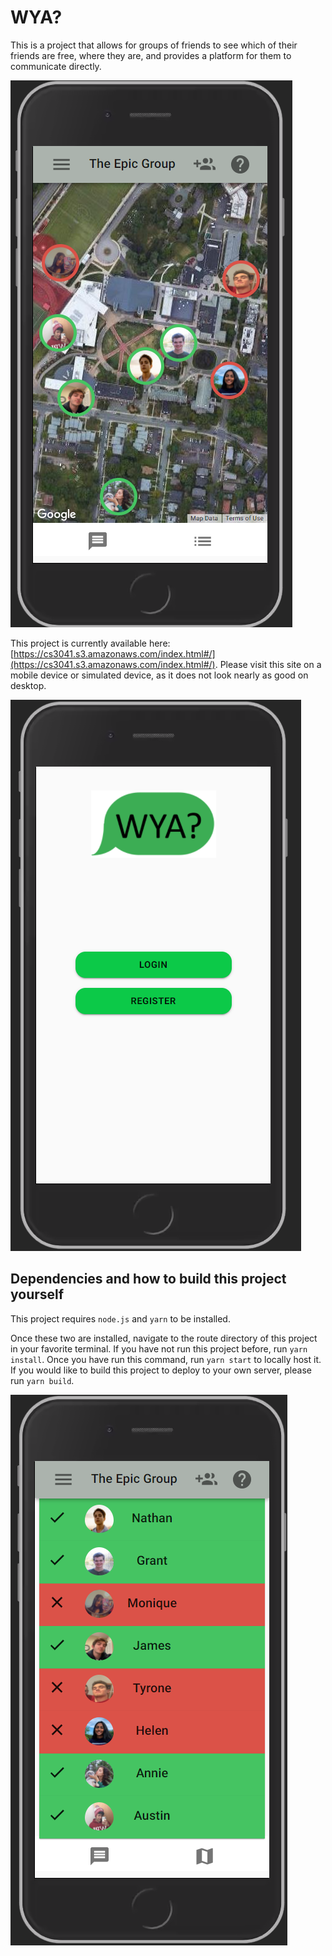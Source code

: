 # WYA?

This is a project that allows for groups of friends to see which of their friends are free, where they are, and provides a platform for them to communicate directly.

![map](./images/map.png)

This project is currently available here: [https://cs3041.s3.amazonaws.com/index.html#/](https://cs3041.s3.amazonaws.com/index.html#/). Please visit this site on a mobile device or simulated device, as it does not look nearly as good on desktop. 

![home](./images/home.png)
## Dependencies and how to build this project yourself

This project requires `node.js` and `yarn` to be installed.

Once these two are installed, navigate to the route directory of this project in your favorite terminal.
If you have not run this project before, run `yarn install`. Once you have run this command, run `yarn start` to locally host it. If you would like to build this project to deploy to your own server, please run `yarn build`.

![list](./images/list.png)